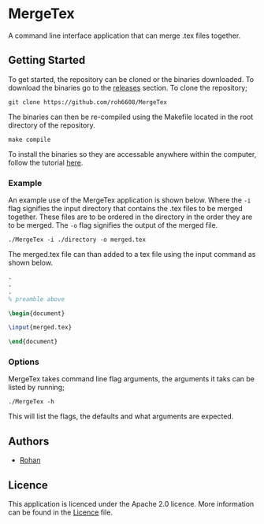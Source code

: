 # MergeTex
A command line interface application that can merge .tex files together.

## Getting Started
To get started, the repository can be cloned or the binaries downloaded. To download the binaries go to the [releases](https://github.com/roh6608/MergeTex/releases) section. To clone the repository;

```
git clone https://github.com/roh6608/MergeTex
```
The binaries can then be re-compiled using the Makefile located in the root directory of the repository.

```
make compile
```
To install the binaries so they are accessable anywhere within the computer, follow the tutorial [here](https://golang.org/doc/tutorial/compile-install).

### Example
An example use of the MergeTex application is shown below. Where the ```-i``` flag signifies the input directory that contains the .tex files to be merged together. These files are to be ordered in the directory in the order they are to be merged. The ```-o``` flag signifies the output of the merged file.

```
./MergeTex -i ./directory -o merged.tex
```
The merged.tex file can than added to a tex file using the input command as shown below.

```latex
.
.
.
% preamble above

\begin{document}

\input{merged.tex}

\end{document}

```

### Options
MergeTex takes command line flag arguments, the arguments it taks can be listed by running;

```
./MergeTex -h
```
This will list the flags, the defaults and what arguments are expected.

## Authors
- [Rohan](https://github.com/roh6608)

## Licence
This application is licenced under the Apache 2.0 licence. More information can be found in the [Licence](https://github.com/roh6608) file.
